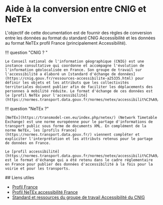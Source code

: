 # Aide à la conversion entre CNIG et NeTEx

L'objectif de cette documentation est de fournir des règles de conversion entre les données au format du standard CNIG Accessibilité et les données au format NeTEx profil France (principalement Accessibilité).

!!! question "CNIG ? "

    Le Conseil national de l'information géographique (CNIG) est une instance consultative qui coordonne et accompagne l'évolution de l'information géolocalisée en France. Son groupe de travail sur l'accessibilité a élaboré un [standard d'échange de données](https://cnig.gouv.fr/ressources-accessibilite-a25335.html) pour définir les objets et les attributs que les collectivités territoriales doivent publier afin de faciliter les déplacements des personnes à mobilité réduite. Le format d'échange de ces données est le [profil NeTEx pour l'accessibilité](https://normes.transport.data.gouv.fr/normes/netex/accessibilit%C3%A9/).

!!! question "NeTEx ?"

    [NeTEx](https://transmodel-cen.eu/index.php/netex/) (Network Timetable Exchange) est une norme européenne pour le partage d'informations de transport public sous forme de documents XML. En complément de la norme NeTEx, les [profils France](https://normes.transport.data.gouv.fr/) viennent compléter et expliciter l'interprétation et les attributs retenus pour le partage de données en France.

    Le [profil accessibilité](https://normes.transport.data.gouv.fr/normes/netex/accessibilit%C3%A9/) est le format d'échange qui a été retenu dans le cadre réglementaire en France pour publier des données d'accessibilité à la fois pour la voirie et pour les transports.

## Liens utiles

* [Profil France ](https://normes.transport.data.gouv.fr/normes/netex/)
* [Profil NeTEx accessibilité France](https://normes.transport.data.gouv.fr/normes/netex/accessibilite/)
* [Standard et ressources du groupe de travail Accessibilité du CNIG](https://cnig.gouv.fr/ressources-accessibilite-a25335.html)